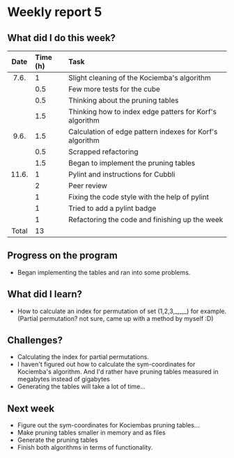 # Weekly report 5  

## What did I do this week?  
| Date  | Time (h) | Task
| :---: | :---     | :---
| 7.6.  | 1        | Slight cleaning of the Kociemba's algorithm
|       | 0.5      | Few more tests for the cube
|       | 0.5      | Thinking about the pruning tables
|       | 1.5      | Thinking how to index edge patters for Korf's algorithm
| 9.6.  | 1.5      | Calculation of edge pattern indexes for Korf's algorithm
|       | 0.5      | Scrapped refactoring
|       | 1.5      | Began to implement the pruning tables
| 11.6. | 1        | Pylint and instructions for Cubbli
|       | 2        | Peer review
|       | 1        | Fixing the code style with the help of pylint
|       | 1        | Tried to add a pylint badge
|       | 1        | Refactoring the code and finishing up the week
| Total | 13       |

## Progress on the program  
- Began implementing the tables and ran into some problems.  

## What did I learn?  
- How to calculate an index for permutation of set (1,2,3,\_,\_,\_) for example.
  (Partial permutation? not sure, came up with a method by myself :D)  

## Challenges?  
- Calculating the index for partial permutations.  
- I haven't figured out how to calculate the sym-coordinates for Kociemba's
  algorithm. And I'd rather have pruning tables measured in megabytes instead of
  gigabytes  
- Generating the tables will take a lot of time...  

## Next week  
- Figure out the sym-coordinates for Kociembas pruning tables...  
- Make pruning tables smaller in memory and as files  
- Generate the pruning tables  
- Finish both algorithms in terms of functionality.  
